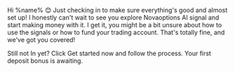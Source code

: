 Hi %name% 😊
Just checking in to make sure everything\'s good and almost set up\!
I honestly can\'t wait to see you explore Novaoptions AI signal and start making money with it\. I
get it\, you might be a bit unsure about how to use the signals or how to fund your trading
account\. That\'s totally fine\, and we\'ve got you covered\!

Still not In yet\? Click Get started now and follow the process\. Your first deposit bonus is
awaiting\.
